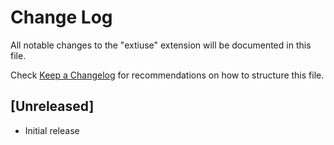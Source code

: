 # Change Log

All notable changes to the "extiuse" extension will be documented in this file.

Check [Keep a Changelog](http://keepachangelog.com/) for recommendations on how to structure this file.

## [Unreleased]

- Initial release
